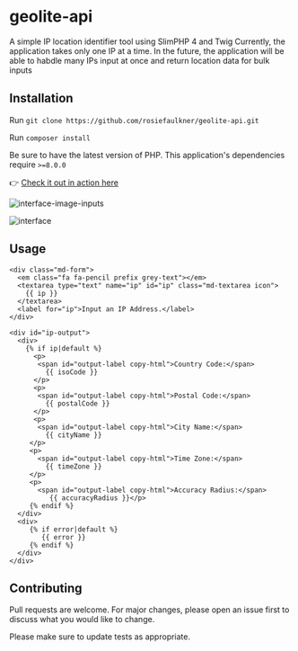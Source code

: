 # geolite-api
A simple IP location identifier tool using SlimPHP 4 and Twig
Currently, the application takes only one IP at a time. 
In the future, the application will be able to habdle many IPs input 
at once and return location data for bulk inputs

## Installation

Run `git clone https://github.com/rosiefaulkner/geolite-api.git`

Run `composer install`

Be sure to have the latest version of PHP. This application's dependencies require `>=8.0.0`

:point_right: [Check it out in action here](https://geolite-2.herokuapp.com/)

![interface-image-inputs](https://i.ibb.co/G3tkwN4/input-ip.png)

![interface](https://i.ibb.co/tz84HYf/Screen-Shot-2022-03-07-at-12-29-19-AM.png)

## Usage

```Twig
<div class="md-form">
  <em class="fa fa-pencil prefix grey-text"></em>
  <textarea type="text" name="ip" id="ip" class="md-textarea icon">
    {{ ip }}
  </textarea>
  <label for="ip">Input an IP Address.</label>
</div>

```

```Twig
<div id="ip-output">
  <div>
    {% if ip|default %}
      <p>
       <span id="output-label copy-html">Country Code:</span>
         {{ isoCode }}
      </p>
      <p>
       <span id="output-label copy-html">Postal Code:</span>
         {{ postalCode }}
      </p>
      <p>
       <span id="output-label copy-html">City Name:</span>
         {{ cityName }}
     </p>
     <p>
       <span id="output-label copy-html">Time Zone:</span>
         {{ timeZone }}
     </p>
     <p>
       <span id="output-label copy-html">Accuracy Radius:</span>
          {{ accuracyRadius }}</p>
     {% endif %}
  </div>
  <div>
     {% if error|default %}
        {{ error }}
     {% endif %}
  </div>
</div>
```

## Contributing
Pull requests are welcome. For major changes, please open an issue first to discuss what you would like to change.

Please make sure to update tests as appropriate.
